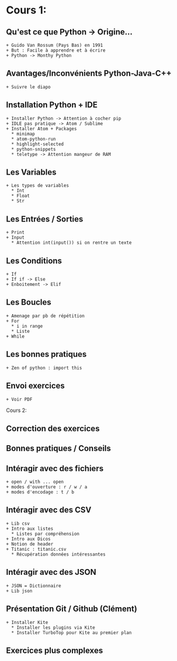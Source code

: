 # Cours 1:
## Qu'est ce que Python -> Origine...
    + Guido Van Rossum (Pays Bas) en 1991
    + But : Facile à apprendre et à écrire
    + Python -> Monthy Python

## Avantages/Inconvénients Python-Java-C++
    + Suivre le diapo

## Installation Python + IDE
    + Installer Python -> Attention à cocher pip
    + IDLE pas pratique -> Atom / Sublime
    + Installer Atom + Packages
      * minimap
      * atom-python-run
      * highlight-selected
      * python-snippets
      * teletype -> Attention mangeur de RAM

## Les Variables
    + Les types de variables
      * Int
      * Float
      * Str

## Les Entrées / Sorties
    + Print
    + Input
      * Attention int(input()) si on rentre un texte

## Les Conditions
    + If
    + If if -> Else
    + Enboitement -> Elif

## Les Boucles
    + Amenage par pb de répétition
    + For
      * i in range
      * Liste
    + While


## Les bonnes pratiques
    + Zen of python : import this

## Envoi exercices
    + Voir PDF

Cours 2:
## Correction des exercices
## Bonnes pratiques / Conseils
## Intéragir avec des fichiers
    + open / with ... open
    + modes d'ouverture : r / w / a
    + modes d'encodage : t / b
## Intéragir avec des CSV
    + Lib csv
    + Intro aux listes
      * Listes par compréhension
    + Intro aux Dicos
    + Notion de header
    + Titanic : titanic.csv
      * Récupération données intéressantes
## Intéragir avec des JSON
    + JSON = Dictionnaire
    + Lib json
## Présentation Git / Github (Clément)

    + Installer Kite
      * Installer les plugins via Kite
      * Installer TurboTop pour Kite au premier plan
## Exercices plus complexes
